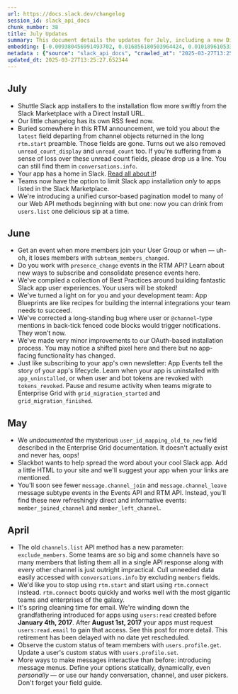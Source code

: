 ```yaml
---
url: https://docs.slack.dev/changelog
session_id: slack_api_docs
chunk_number: 38
title: July Updates
summary: This document details the updates for July, including a new Direct Install URL for Slack app installers, an RSS feed for the changelog, the removal of certain fields from channel objects in the RTM API, and new limitations for app installations in teams. It also mentions the introduction of a unified cursor-based pagination model for Web API methods.
embedding: [-0.009380456991493702, 0.016856180503964424, 0.010189610533416271, 0.0034926091320812702, 0.022212348878383636, -0.014357111416757107, -0.021052323281764984, 0.01614011451601982, -0.03537363186478615, 0.015094658359885216, -0.004496890585869551, 0.0004873720172327012, -0.014722304418683052, 0.04356541857123375, 0.0073754736222326756, 0.03998509421944618, -0.07183568179607391, -0.003784405766054988, -0.07825163006782532, 0.06014949455857277, 0.06152433902025223, 0.01158593874424696, 0.039870522916316986, 0.08094403147697449, -0.024861790239810944, 0.0250193253159523, -0.02560649812221527, 0.03059031441807747, -0.03901124373078346, -0.023988191038370132, 0.028212977573275566, -0.019305123016238213, -0.010519000701606274, 0.031105881556868553, 0.03926902636885643, -0.048520591109991074, 0.041531793773174286, 0.032108373939991, 0.03949816897511482, -0.02511957474052906, -0.017772743478417397, 0.008635749109089375, 0.0036322418600320816, 0.02556353434920311, -0.04325035214424133, 0.01363388542085886, -0.028427796438336372, -0.0071463328786194324, -0.009724168106913567, -0.003580327145755291, -0.03491535037755966, -0.03414199873805046, -0.01770113781094551, 0.02970239333808422, -0.048262808471918106, -0.04468248039484024, -0.0063873035833239555, -0.02191160060465336, -0.03225158527493477, -0.019090304151177406, -0.020221687853336334, 0.0015449110651388764, -0.012552626430988312, -0.031736019998788834, -0.02854236774146557, -0.00933749321848154, -0.031535521149635315, 0.03706354647874832, 0.02595021016895771, -0.0044610872864723206, 0.05482196807861328, 0.005191474221646786, -0.036175623536109924, -0.02438918873667717, -0.005406294018030167, -0.0385243184864521, -0.009251564741134644, 0.07584565132856369, -0.01741471141576767, -0.007883880287408829, -0.006201126612722874, 0.009860220365226269, -0.04525533318519592, -0.022670630365610123, -0.07378338277339935, -0.0031292058993130922, -0.010332823731005192, -0.022856807336211205, -0.005517283920198679, 0.049580369144678116, -0.005957663990557194, -0.03669119253754616, -0.02151060476899147, -0.011643223464488983, 0.04920801520347595, -0.028227297589182854, -0.006376562640070915, 0.004661585669964552, -0.012989426963031292, 0.05725659057497978, 0.049007516354322433, -0.06490416824817657, -0.06352932006120682, -0.05066878721117973, 0.04313578084111214, -0.017973242327570915, 0.045283976942300797, 0.02453240007162094, 0.01639789715409279, -0.05321798101067543, -0.11777843534946442, -0.011707669124007225, -0.010826908983290195, -0.016856180503964424, -0.0029537698719650507, 0.0068312641233205795, 0.03692033141851425, -0.013476351276040077, 0.0254060011357069, -0.05152806639671326, -0.04067251458764076, -0.03374100103974342, 0.004339356441050768, 0.025821318849921227, 0.04044337570667267, -0.043679989874362946, 0.01502305269241333, 0.005313205532729626, -0.04932258650660515, -0.004317874554544687, 0.030905382707715034, 0.022183706983923912, 0.06037863343954086, -0.07567378878593445, -0.008850568905472755, -0.004557756241410971, -0.06003492325544357, -0.0031847008503973484, -0.02355855144560337, -0.014135131612420082, 0.01581072434782982, -0.055681247264146805, -0.008084378205239773, -0.016469504684209824, -0.011550134979188442, -0.028900399804115295, -0.012259040027856827, -0.019648835062980652, -0.008693033829331398, -0.01780138537287712, -0.040958940982818604, 0.015037373639643192, -0.03311086446046829, 0.024460794404149055, -0.008284877054393291, -0.04135993868112564, 0.04087301343679428, 0.08398015052080154, -7.630571781191975e-05, -0.0287858285009861, -0.023186197504401207, 0.012094344943761826, -0.05376219004392624, -0.00890069268643856, -0.03961273655295372, -0.026666276156902313, 0.03537363186478615, -0.02278520166873932, -0.07939733564853668, -0.017056677490472794, -0.02854236774146557, -0.04975222423672676, -0.013419065624475479, 0.011578777804970741, 0.01485119666904211, -0.0002667343651410192, -0.013798580504953861, -0.022355562075972557, -0.03637612238526344, 0.02931571751832962, -0.004035028629004955, 0.002207271521911025, -0.06238361820578575, -0.04531262069940567, -0.03723540157079697, -0.023386696353554726, -0.03477213531732559, 0.0008189998334273696, -0.014364272356033325, -0.016985071823000908, 0.004410963039845228, 0.020608361810445786, 0.018130775541067123, 0.026379849761724472, -0.011593098752200603, -0.015925293788313866, 0.021839994937181473, -0.024417830631136894, 0.04545583203434944, -0.018617700785398483, 0.013261531479656696, 0.024475116282701492, 0.043049853295087814, -0.019290803000330925, 0.012287682853639126, -0.008012771606445312, 0.0184315238147974, 0.046028684824705124, -0.05957664176821709, 0.0008301883353851736, 0.04525533318519592, -0.02327212505042553, -0.02605045959353447, 0.03494399040937424, -0.014092166908085346, 0.016999393701553345, -0.029731035232543945, 0.013447708450257778, -0.04657289385795593, 0.01585368812084198, -0.02497636154294014, 0.05152806639671326, 0.0385243184864521, -0.04857787862420082, 0.005313205532729626, 0.026809489354491234, 0.039383597671985626, -0.03892531618475914, 0.009058227762579918, 0.0484919510781765, 0.02155356854200363, 0.004163920413702726, -0.010540482588112354, -0.04677339270710945, 0.018717950209975243, -0.03545955941081047, 0.006190385669469833, -0.024890433996915817, 0.009731329046189785, 0.019376730546355247, 0.017185570672154427, 0.020594041794538498, -0.020350579172372818, 0.0345429964363575, 0.028427796438336372, 0.023544231429696083, -0.01619740016758442, -0.040128305554389954, 0.06679458171129227, 0.04468248039484024, 0.07945461571216583, 0.012072863057255745, 0.007243001833558083, -0.0020318354945629835, 0.0064803920686244965, -0.03829517960548401, 0.006577060557901859, 0.027940873056650162, 0.0032061829697340727, 0.011249387636780739, 0.01863202266395092, -0.014278343878686428, -0.051785849034786224, 0.01243805605918169, 0.007346831262111664, 0.02025032974779606, 0.03394149988889694, 0.02082318253815174, -0.0135336359962821, 0.007912523113191128, 0.024561043828725815, 0.013003747910261154, 0.018488809466362, 0.017429031431674957, 0.01794459857046604, -0.021925922483205795, 0.004196143243461847, 0.022613344714045525, -0.018417201936244965, -0.005359749775379896, -0.0008279506000690162, 0.022756557911634445, 0.020866146311163902, -0.03225158527493477, 0.003691317280754447, 0.002497278153896332, 0.03185058757662773, 0.018904127180576324, 0.0030253762379288673, -0.005008877720683813, -0.01926215924322605, 0.07624664157629013, -0.01382722333073616, -0.017142605036497116, -0.004049350041896105, 0.06324289739131927, 0.04591411352157593, -0.02234124019742012, -0.012122987769544125, -0.010189610533416271, 0.03101995401084423, -0.03185058757662773, 0.003995644859969616, -0.032079730182886124, 0.047145746648311615, 0.05837365239858627, 0.012531144544482231, -0.03259529918432236, 0.0065412577241659164, -0.032308872789144516, -0.023329410701990128, 0.030418459326028824, -0.04966629669070244, -0.040958940982818604, -0.04789045453071594, 0.018302632495760918, 0.04565633088350296, 0.005685559473931789, -0.006974476855248213, 0.018918447196483612, -0.03588919714093208, -0.008728837594389915, -0.003243776271119714, 0.00680620176717639, 0.004862084053456783, -0.04866380617022514, 0.04766131192445755, -0.03482942283153534, 0.00567123806104064, -0.056024957448244095, 0.041044868528842926, -0.06118062883615494, -0.0009147735545411706, 0.036118339747190475, -0.02215506322681904, -0.007432758808135986, -0.0007075621397234499, 0.019133267924189568, 0.02781197987496853, 0.0534757636487484, 0.00556024769321084, -0.01341190468519926, -0.05559531971812248, -0.018717950209975243, 0.016627037897706032, 0.014335629530251026, -0.0035158812534064054, -0.0270672719925642, -0.0352017767727375, 0.06582073122262955, -0.03219430148601532, -0.005273821763694286, 0.024360544979572296, -0.022641988471150398, -0.005288143176585436, 0.004249848425388336, 0.039097171276807785, -0.02516253851354122, -0.019863653928041458, 0.0031524780206382275, -0.032509367913007736, -0.011063210666179657, 0.008456732146441936, -0.04648696631193161, 0.02049379236996174, 0.017242854461073875, -0.01634061336517334, -0.0024077699054032564, 0.010597768239676952, -0.014321308583021164, 0.03878210112452507, -0.048176880925893784, 0.03949816897511482, -0.032709866762161255, -0.030017461627721786, 0.05940478667616844, 0.01863202266395092, 0.0030182157643139362, -0.004153179470449686, 0.04866380617022514, 0.02238420397043228, 0.0018402880523353815, -0.04410962760448456, 0.0007930424180813134, -0.006960155908018351, 0.007389795035123825, -0.02552057057619095, 0.0012155210133641958, -0.004507631529122591, 0.0360896959900856, 0.017844349145889282, -0.018273988738656044, 0.011478528380393982, -0.02337237447500229, 0.02448943629860878, 0.04178957641124725, -0.004146018531173468, -0.008428090251982212, 0.06725285947322845, -0.01048319786787033, 0.029086576774716377, -0.006620024796575308, -0.03683440387248993, -0.01731446199119091, -0.05049693211913109, 0.013476351276040077, 0.019963903352618217, 0.01019677147269249, -0.006988798268139362, 0.017429031431674957, 0.010554804466664791, 0.02560649812221527, 0.020479470491409302, -0.01470798347145319, 0.013254370540380478, -0.053246624767780304, 0.0296164657920599, 0.03408471494913101, 0.016269005835056305, 0.0641021728515625, -0.0028553109150379896, -0.07424166053533554, 0.03374100103974342, -0.027496911585330963, -0.03926902636885643, 0.029988819733262062, 0.03703490272164345, -0.04144586622714996, 0.05195770785212517, -0.06318560987710953, -0.042505644261837006, -0.012259040027856827, 0.047432173043489456, -0.018961412832140923, 0.011886686086654663, -0.009187119081616402, 0.005198634695261717, 0.020937751978635788, 0.01760088838636875, 0.013275852426886559, 0.040271516889333725, -0.009674043394625187, -0.002606478054076433, 0.01246669888496399, -0.049093443900346756, 0.011206423863768578, -0.03580326959490776, -0.04557040333747864, 0.035344988107681274, 0.019376730546355247, -0.030504386872053146, -0.006784719880670309, 0.00790536217391491, -0.0071534933522343636, -0.056168172508478165, -0.005191474221646786, -0.006723854225128889, -0.028613973408937454, 0.03316814824938774, -0.014650697819888592, -0.0055316053330898285, 0.03460028022527695, -0.009523670189082623, 0.026952702552080154, 0.011034567840397358, -0.011249387636780739, 0.013125479221343994, 0.03551684319972992, 0.021639496088027954, 0.00437873974442482, 0.06702372431755066, 0.006330018397420645, -0.020350579172372818, 0.016942108049988747, -0.036605264991521835, -0.02649441920220852, 0.013569439761340618, 0.026122065261006355, 0.059977639466524124, 0.021481962874531746, 0.03634747862815857, 0.03059031441807747, -0.010604928247630596, 0.023501265794038773, 0.0032759993337094784, -0.031105881556868553, -0.01373413484543562, 0.0023021502420306206, -0.03677712008357048, 0.04032880440354347, -0.0296164657920599, 0.019133267924189568, -0.007862398400902748, -0.016770251095294952, 0.004826280754059553, -0.006272733211517334, 0.009280207566916943, -0.03823789209127426, 0.012051381170749664, -0.019133267924189568, -0.02400251291692257, -0.05722794681787491, -0.00812018197029829, 0.038409747183322906, 0.036662548780441284, 0.02448943629860878, -0.01990661770105362, -0.022813843563199043, -0.009029584936797619, 0.0027765436097979546, -0.004736772738397121, -0.010103682987391949, 0.03935495391488075, 0.026752203702926636, 0.007697703316807747, 0.03144959360361099, -0.01984933391213417, 0.01775842159986496, 0.008113021031022072, 0.02653738483786583, -0.014328468590974808, 0.008299198001623154, -0.002565304283052683, -0.0027353698387742043, 0.00684200506657362, 0.015381084755063057, -0.0345429964363575, -0.048606518656015396, -0.007848076522350311, 0.0184315238147974, 0.007840916514396667, -0.008091539144515991, 0.04259157180786133, 0.006143841426819563, -0.026265278458595276, 0.032853081822395325, -0.03600376844406128, -0.041531793773174286, -0.022527417168021202, -0.009459223598241806, -0.013504993170499802, 0.020135758444666862, 0.015681833028793335, 0.014571931213140488, -0.03228022903203964, -0.012645714916288853, -0.024890433996915817, 0.020264651626348495, 0.004278490785509348, -6.92569519742392e-05, 0.03769368305802345, -0.010898515582084656, 0.039240382611751556, -0.02234124019742012, 0.024947719648480415, -0.0362042672932148, -0.0022914092987775803, -0.008377965539693832, 0.01901869662106037, 0.00012900365982204676, -0.002192950341850519, -0.01790163479745388, 0.0029501894023269415, 0.01107753161340952, -0.00826339516788721, 0.023085948079824448, 0.008943657390773296, 0.02418868988752365, -0.02692405879497528, 0.003267048392444849, 0.022985700517892838, 0.01950562186539173, -0.016025543212890625, -0.0007720080320723355, 0.018059169873595238, -0.047203030437231064, 0.0110990134999156, -7.222191197797656e-05, -0.013347459025681019, 0.016712967306375504, -0.025620820000767708, -0.05293155461549759, -0.004529113881289959, 0.05233006179332733, -0.07034626603126526, -0.03752182796597481, -0.031105881556868553, -0.030017461627721786, -0.009222922846674919, 0.004468248225748539, -0.015080337412655354, -0.003988484386354685, 0.007311027962714434, 0.0181021336466074, 0.010010594502091408, 0.0036286613903939724, -0.010182450525462627, -0.010991604067385197, 0.0003723539994098246, -0.004253428429365158, -0.000725463789422065, -0.020078474655747414, -0.027253448963165283, -0.004496890585869551, -0.005205795634537935, 0.04376591742038727, 0.005857415031641722, -0.033340007066726685, -0.024847470223903656, -0.019877975806593895, 0.02331508882343769, 0.01990661770105362, -0.000821237510535866, -0.04972358047962189, -0.02570674754679203, 0.045684974640607834, -0.005979146342724562, -0.0069852182641625404, 0.019376730546355247, 0.007490043994039297, -0.05098385736346245, -0.018488809466362, 0.007898201234638691, -0.007439919747412205, 0.008499696850776672, 0.0386388897895813, 0.003941940143704414, -0.06851314008235931, 0.029244111850857735, -0.001996032427996397, 0.019820690155029297, -0.005936182104051113, 0.03723540157079697, -0.018316952511668205, -0.005023198667913675, -0.010655052959918976, 0.0295591801404953, 0.0019315864192321897, 0.03362642973661423, -0.032853081822395325, 0.028470760211348534, -0.003660884452983737, 0.007561650592833757, 0.006351500283926725, 0.0039168777875602245, -0.041846863925457, 0.005456418264657259, -0.0180448479950428, 0.009380456991493702, 0.005223697051405907, -0.025348715484142303, -0.03818060830235481, 0.05032507702708244, 0.02341533824801445, 0.026136387139558792, -0.013218567706644535, -0.0032688386272639036, -0.0073754736222326756, -0.02214074321091175, 0.03024660237133503, -0.005495802033692598, 0.03379828855395317, 0.0020855404436588287, 0.02975967898964882, -0.011428403668105602, 0.006340759340673685, -0.013476351276040077, 0.007490043994039297, 0.009545152075588703, 0.009960469789803028, -0.02625095844268799, 0.013691171072423458, 0.046114612370729446, -0.0010347145143896341, 0.020264651626348495, -0.007969807833433151, 0.0034782877191901207, -0.021882958710193634, -0.003777245059609413, 0.02102367952466011, -0.028613973408937454, -0.0019763405434787273, -0.05760030075907707, -0.004994556307792664, 0.01053332258015871, 0.0057249427773058414, 0.014292665757238865, 0.035831913352012634, 0.015008730813860893, -0.00332433357834816, 0.005628274288028479, 0.008184627629816532, 0.006981637794524431, -0.022498775273561478, -0.009573794901371002, 0.029444608837366104, -0.0010275538079440594, 0.011134817264974117, 0.014428718015551567, -0.05296019837260246, 0.03511584922671318, 0.01467934064567089, -0.008406607434153557, -0.0015028422931209207, -0.02209777943789959, -0.005764326546341181, -0.008886371739208698, -0.023959549143910408, 0.03961273655295372, -0.029587822034955025, 0.015624547377228737, 0.009659722447395325, -0.0045541757717728615, 0.021539246663451195, -0.015051694586873055, 0.010690856724977493, -0.01009652204811573, 0.008800444193184376, -0.016269005835056305, -0.006086555775254965, 0.0021786289289593697, -0.011206423863768578, -0.03537363186478615, -0.003809467889368534, 0.030704883858561516, -0.01966315694153309, -0.00044776464346796274, 0.025062289088964462, -0.018660664558410645, -0.004844182636588812, 0.005137769505381584, 0.027382342144846916, 0.031392306089401245, -0.027353698387742043, -0.004983815364539623, 0.029731035232543945, -0.04135993868112564, 0.00929452944546938, -0.02029329352080822, 0.0033493959344923496, -0.002490117447450757, 0.00019624667766038328, 0.03359778970479965, 0.01941969431936741, 0.003635822096839547, 0.0034299532417207956, -0.007568811532109976, 0.015151944011449814, -0.04591411352157593, 0.04382320120930672, 0.017328782007098198, 0.014486003667116165, -0.015066016465425491, 0.014349950477480888, -0.005044681020081043, 0.02888607792556286, -0.011600259691476822, -0.014034882187843323, -0.006448168773204088, 0.05562395974993706, 0.007389795035123825, 0.037006258964538574, -0.010970122180879116, 0.024074118584394455, 0.0018671405268833041, -0.025964532047510147, -0.04050065949559212, -0.04840601980686188, -0.01917623169720173, 0.01921919547021389, -0.00011479423847049475, -0.01026837807148695, -0.00931601133197546, -0.017228534445166588, 0.012552626430988312, -0.027382342144846916, -0.05957664176821709, -0.0019441175973042846, 0.03634747862815857, -0.02576403319835663, -0.007461401633918285, 0.0135622788220644, -0.007740667089819908, 0.012029899284243584, -0.003138156607747078, -0.03594648465514183, 0.0025438223965466022, -0.052272774279117584, -0.03179330378770828, -0.016412219032645226, -0.049580369144678116, -0.019305123016238213, 0.0003936121938750148, 0.010153807699680328, -0.0156102254986763, 0.008284877054393291, 0.016412219032645226, -0.09257293492555618, -0.010962961241602898, 0.0054098740220069885, -0.003236615564674139, 0.019963903352618217, 0.009230082854628563, 0.004088733345270157, 0.04093029722571373, 0.029258431866765022, -0.0296164657920599, 0.034800779074430466, -0.02191160060465336, -0.007418437860906124, -0.019935261458158493, 0.013161282055079937, -0.008113021031022072, 0.007454240694642067, 0.03892531618475914, 0.026995666325092316, 0.0035105107817798853, -0.016956428065896034, 0.020307615399360657, 0.013275852426886559, 0.03606105223298073, 0.006773978937417269, -0.0017847929848358035, 0.015066016465425491, 0.012158790603280067, 0.04989543929696083, -0.0291152186691761, 0.010912836529314518, 0.03720675781369209, -0.05164263769984245, -0.024704257026314735, -0.038810744881629944, 0.032652582973241806, -0.002878583036363125, -0.011793597601354122, -0.020379221066832542, -0.008778962306678295, 0.02590724639594555, -0.023042984306812286, 0.0254632867872715, -0.01463637687265873, 0.015839366242289543, 0.0176581721752882, -0.004493310581892729, -0.01936240866780281, -0.013433387503027916, 0.028327547013759613, 0.01751495897769928, 0.020350579172372818, 0.005961244460195303, 0.021281464025378227, -0.00559963146224618, -0.02019304409623146, -0.02736802026629448, -0.015552940778434277, 0.014600574038922787, -0.012373610399663448, 0.06782571226358414, 0.011578777804970741, 0.0005746425013057888, -0.014894160442054272, 0.015352441929280758, 0.019892297685146332, -0.0027496912516653538, -0.00890069268643856, -0.0088577289134264, 0.013977596536278725, -0.010053558275103569, 0.036118339747190475, 0.0011510751210153103, 0.009853060357272625, 0.025234144181013107, 0.0012280521914362907, 0.017529280856251717, -0.010297020897269249, 0.013354619964957237, -0.0492652989923954, 0.02327212505042553, -0.022226670756936073, 0.02688109502196312, 0.024818826466798782, -0.012001256458461285, 0.0011143768206238747, -0.013240049593150616, -0.000747840793337673, 0.028327547013759613, -0.018316952511668205, 0.039727307856082916, 0.012373610399663448, 0.001402593101374805, -0.008635749109089375, -0.012180272489786148, -0.0015851898351684213, -0.010970122180879116, 0.01917623169720173, 0.035831913352012634, -0.002126714214682579, 0.01245953794568777, 0.03918309882283211, -0.0028606813866645098, -0.03858160600066185, -0.012760285288095474, 0.00672027375549078, 0.02824161946773529, 0.005273821763694286, -0.003123835427686572, 0.015409727580845356, 0.02477586269378662, -0.012602751143276691, 0.019648835062980652, 0.03460028022527695, -0.036805763840675354, 0.004167500883340836, 0.01990661770105362, -0.004443185869604349, 0.025105252861976624, -0.010189610533416271, -0.01721421256661415, -0.0031703796703368425, -0.007869558408856392, 0.03468620777130127, 0.007969807833433151, 0.00694941496476531, 0.030905382707715034, -0.016999393701553345, 0.0050590019673109055, -0.0075974538922309875, 0.022455811500549316, 0.01629764959216118, -0.025792675092816353, 0.0435081347823143, -0.01901869662106037, 0.008091539144515991, 0.0336550734937191, -0.012402253225445747, -0.029931534081697464, 0.022942734882235527, -0.020522434264421463, 9.353604400530457e-05, -0.023200519382953644, 0.0067023723386228085, 0.007167814765125513, -0.015252193436026573, -0.03869617357850075, 0.012924980372190475, -0.023988191038370132, -0.004679487552493811, 0.034313853830099106, 0.0037020582240074873, -0.01721421256661415, 0.01595393754541874, -0.015252193436026573, 0.03422792628407478, -0.010082201100885868, -0.034514352679252625, -0.05224413052201271, -0.0115143321454525, 0.001238793134689331, 0.030217960476875305, -0.0020085633732378483, -0.01112049538642168, -0.007278804667294025, -0.013397583737969398, -0.030017461627721786, 0.009717007167637348, -0.024618329480290413, 0.02574971131980419, 0.013433387503027916, 0.04932258650660515, 0.03385557234287262, 0.01956290751695633, 0.00873599760234356, 0.02287112921476364, 0.012717321515083313, 0.013125479221343994, 0.02096639573574066, 0.018560415133833885, -0.020379221066832542, 0.0205367561429739, -0.008392286486923695, 0.026322564110159874, 0.0019566486589610577, -0.0023522749543190002, -0.013304495252668858, 0.027826301753520966, -0.011965452693402767, 0.013504993170499802, 0.00807005725800991, 0.0328817218542099, 0.011736311949789524, 0.03262393921613693, -0.03869617357850075, -0.024088440462946892, 0.0005397343193180859, -0.026064781472086906, -0.017586566507816315, 0.022470133379101753, 0.026279600337147713, 0.011399760842323303, 0.002329002832993865, -0.0023576454259455204, 0.006161742843687534, 0.01970612071454525, -0.01901869662106037, 0.012617072090506554, 0.023014342412352562, -0.0010302391601726413, 0.012409413233399391, 0.014722304418683052, 0.026551704853773117, -0.025792675092816353, -0.003458595834672451, 0.008678712882101536, -0.017872992902994156, -0.042076002806425095, 0.006222608499228954, -0.007919683121144772, -0.027382342144846916, -0.016899144276976585, -0.007157073821872473, -0.01002491544932127, 0.014335629530251026, 0.02931571751832962, -0.04829145222902298, -0.03460028022527695, -0.016269005835056305, 0.015237871557474136, 0.004274910315871239, 0.001202989835292101, -0.0370921865105629, 0.003297481220215559, 0.035344988107681274, -0.01648382656276226, 0.010690856724977493, -0.010232574306428432, 0.011063210666179657, 0.021768389269709587, -0.005857415031641722, 0.017572244629263878, -0.004532693885266781, -0.0493798702955246, -0.013068193569779396, 0.034027427434921265, 0.03196515887975693, 0.02584996074438095, -0.0006560949259437621, -0.0029752517584711313, 0.0012119406601414084, 0.026179350912570953, -0.005284562706947327, 0.00043165317038074136, 0.006190385669469833, 0.01282473187893629, 0.01907598227262497, 0.021925922483205795, 0.022570380941033363, -0.002502648625522852, -0.027883587405085564, 0.040271516889333725, 0.009802935644984245, -0.024303259328007698, -0.03554548695683479, -0.0008776276954449713, -0.011285190470516682, 0.005424195434898138, 0.019519943743944168, 0.004600720480084419, -0.030762169510126114, 0.04889294505119324, 0.015366763807833195, 0.037149474024772644, -0.020651325583457947, -0.018417201936244965, -0.02428893931210041, -0.0026959863025695086, -0.005116287153214216, 0.00819178856909275, 0.009967630729079247, -0.028270263224840164, -0.001183298067189753, 0.0201500803232193, 0.010511839762330055, -0.018889805302023888, 0.013125479221343994, -0.028613973408937454, 0.017300140112638474, -0.04640103876590729, 0.04591411352157593, 0.03073352761566639, -0.01460773404687643, -0.03038981556892395, -0.007912523113191128, -0.030647600069642067, -0.019620191305875778, -0.004948012065142393, 0.002928707515820861, 0.009151316247880459, -0.0014500324614346027, -0.013347459025681019, 0.010433073155581951, -0.0044217039830982685, 0.012273360975086689, -0.002939448459073901, 0.010297020897269249, -0.0011206424096599221, 0.02458968572318554, 0.021009359508752823, -0.01707099936902523, 0.027396662160754204, 0.03502991795539856, 0.027539875358343124, -0.015982579439878464, -0.002427461789920926, -0.0328817218542099, 0.013841544277966022, 0.0016603766707703471, -0.010089362040162086, 0.008750319480895996, 0.04001373425126076, 0.019777726382017136, 0.027883587405085564, 0.016412219032645226, 0.007654739078134298, -0.0023379535414278507, 0.0250193253159523, -0.0012164161307737231, -0.006086555775254965, -0.016670003533363342, -0.02633688598871231, -0.020622683688998222, 0.027239128947257996, -0.05149942263960838, 0.0016630619065836072, -0.02410276234149933, 0.008206109516322613, 0.022527417168021202, -0.008965139277279377, -0.00912267342209816, -0.008270555175840855, -0.03422792628407478, 0.011750632897019386, 0.035001277923583984, -0.023014342412352562, 0.019476979970932007, 0.024374866858124733, -0.02067996934056282, 0.007396955508738756, 0.08512585610151291, -0.010726659558713436, -0.003580327145755291, 0.02838483266532421, 0.007447080221027136, 0.013726973906159401, -0.014428718015551567, 0.035774629563093185, -0.003580327145755291, -0.028800150379538536, -0.016211720183491707, 0.02224099077284336, 0.01241657417267561, 0.021052323281764984, -0.0014375012833625078, -0.014285504817962646, -0.014471681788563728, 0.050124578177928925, 0.016569754108786583, -0.00014522702258545905, 0.03408471494913101, 0.038810744881629944, 0.005889637861400843, 0.009745649993419647, 0.00046186218969523907, -0.025005003437399864, 0.04299256578087807, -0.019434014335274696, 0.025047967210412025, 0.007991289719939232, -0.009301689453423023, -0.030160674825310707, 0.015123301185667515, 0.026752203702926636, -0.026795167475938797, -0.009287368506193161, 0.01007504016160965, -0.002645861590281129, 0.02629392221570015, -0.016598396003246307, 0.004113795701414347, -0.030017461627721786, 0.004217625129967928, 0.00234690448269248, -0.021983208134770393, 0.003107723779976368, -0.019104626029729843, -0.04889294505119324, -0.012151629664003849, -0.02570674754679203, -0.013712652958929539, 0.021152572706341743, 0.024231653660535812, -0.00873599760234356, -0.005094805266708136, -0.019233517348766327, 0.027769016101956367, 0.031249094754457474, -0.01639789715409279, 0.0016594815533608198, -0.029330039396882057, 0.04462519660592079, 0.0027586419600993395, 0.009208600968122482, -0.017056677490472794, 0.001978130778297782, 0.01119210198521614, -0.02935868129134178, -0.008213270455598831, 0.001584294717758894, 0.015595904551446438, 0.007490043994039297, 0.01692778617143631, 0.02600749582052231, -0.000250399112701416, -0.0012960784370079637, -0.017042357474565506, -0.004733192268759012, 0.027081593871116638, 0.010841229930520058, -0.004944431595504284, 0.009058227762579918, 0.006981637794524431, 0.013984757475554943, -0.06931512802839279, 0.009666883386671543, 0.0010830488754436374, -0.013404744677245617, -0.014199577271938324, -0.016856180503964424, -0.0029000649228692055, -0.004006385803222656, 0.04998136684298515, 0.028399154543876648, 0.024890433996915817, 0.00569630041718483, -0.021524926647543907, 0.022770879790186882, -0.008113021031022072, -0.001032029278576374, 0.0061689033173024654, 0.012201754376292229, 0.0061653233133256435, -0.0010132325114682317, -0.0014321308117359877, 0.009437741711735725, -0.042076002806425095, 0.0010776784038171172, 0.01255978737026453, 0.022312598302960396, -0.04986679553985596, 0.0062584117986261845, 0.007239421363919973, 0.019247837364673615, 0.012882016599178314, 0.0022484452929347754, -0.011636062525212765, -0.011542974039912224, -0.014106488786637783, -0.04482569545507431, 0.01571047492325306, 0.0005075113731436431, -0.0032061829697340727, 0.012502501718699932, -0.026852453127503395, -0.013325977139174938, 0.012273360975086689, -0.019677476957440376, -0.005395553074777126, 0.01735742576420307, -0.019720440730452538, -0.002477586269378662, 0.017629530280828476, -0.02088046818971634, -0.006151001900434494, 0.015495655126869678, 0.01999254710972309, -0.026265278458595276, -0.02307162806391716, 0.009788613766431808, -0.054993823170661926, 0.023844977840781212, 0.003827369539067149, 0.023486945778131485, -0.013189924880862236, -0.014550449326634407, -0.003995644859969616, -0.013068193569779396, -0.019333766773343086, -0.05327526479959488, -0.03322543576359749, -0.005545926745980978, 0.026608990505337715, 0.009609597735106945, 0.03190787509083748, -0.04531262069940567, 0.012924980372190475, -0.06633629649877548, 0.008084378205239773, -0.02189728058874607, -0.013519315049052238, -0.026122065261006355, -0.0025993173476308584, -0.022713594138622284, 0.025448964908719063, -0.009330332279205322, 0.004854923579841852, 0.006151001900434494, 0.007869558408856392, 0.020364901050925255, -0.01648382656276226, -0.003070130478590727, -0.04347949102520943, 0.022985700517892838, 0.024074118584394455, -0.0009845899185165763, -0.006952994968742132, -0.013519315049052238, -0.020107116550207138, 0.0065484181977808475, -0.02996017597615719, -0.011994095519185066, 0.010139485821127892, 0.004478989169001579, 0.026551704853773117, 0.0032652581576257944, -0.005868155974894762, -0.012867695651948452, -0.007633257191628218, 0.05327526479959488, 0.007432758808135986, 0.029530538246035576, 0.0023325830698013306, 0.00672027375549078, 0.04780452698469162, 0.007962646894156933, 0.021252822130918503, -0.0016505307285115123, 0.024174368008971214, 0.018159419298171997, -0.012144469656050205, -0.009645401500165462, -0.047432173043489456, -0.011836561374366283, 0.013419065624475479, 0.021768389269709587, -0.003222294384613633, -0.0033565566409379244, -0.03385557234287262, 0.011320994235575199, -0.04820552468299866, 0.030962668359279633, 0.005345428362488747, 0.01867498643696308, 0.017787065356969833, 0.002756851725280285, -0.008535499684512615, 0.024747220799326897, 0.008564142510294914, -0.040271516889333725, -0.03018931671977043, 0.006849165540188551, 0.006655828095972538, -0.03176466003060341, 0.038753461092710495, 0.03471485152840614, 0.007285965606570244, -0.014622055925428867, -0.0037951467093080282, -0.0044539268128573895, 0.042706139385700226, -0.01678457297384739, -0.01735742576420307, 0.020164402201771736, 0.008127341978251934, 0.004697388969361782, -0.002848150208592415, -0.015524297952651978, 0.0007894621230661869, -0.026551704853773117, 0.002325422363355756, -0.010175289586186409, -0.004883565939962864, 0.029931534081697464, -0.013311656191945076, 0.010254056192934513, 0.03351186215877533, -0.03614698350429535, -0.0014034882187843323, 0.013182763941586018, 0.05264512822031975, -0.009559473022818565, 0.03574598580598831, -0.0328817218542099, -0.016913464292883873, -0.018488809466362, 0.003247356740757823, -0.006215447559952736, 0.0395268090069294, -0.013025229796767235, -0.011721991002559662, -0.010304180905222893, 0.020995037630200386, 0.014299825765192509, -0.01800188422203064, 0.02892904169857502, 0.030618956312537193, -0.02550625056028366, -0.007540168706327677, 0.02844211831688881, -0.025835640728473663, 0.02941596694290638, 0.005238018464297056, 0.010891354642808437, -0.0016379996668547392, 0.0012083604233339429, 0.008155984804034233, -0.006129520013928413, 0.012717321515083313, -0.02317187748849392, -0.019305123016238213, 0.003403100883588195, -0.01361240353435278, -0.019376730546355247, 0.007747827563434839, 0.01361240353435278, -0.009709847159683704, -0.0030038943514227867, 0.017815707251429558, 0.006125939544290304, 0.02345830202102661, 0.008750319480895996, -0.011013085953891277, -0.02497636154294014, 0.020508112385869026, 0.0025241305120289326, -0.01654111035168171, -0.0033887794706970453, -0.01245953794568777, -0.0028123469091951847, -0.007840916514396667, -0.010189610533416271, 0.007192877121269703, 0.002545612631365657, 0.007611775305122137, 0.03594648465514183, -0.008206109516322613, 0.016813214868307114, -0.02025032974779606, -0.012015577405691147, 0.025534892454743385, 0.0275112334638834, 0.014314147643744946, 0.004589979071170092, -0.007411276921629906, 0.0027837043162435293, 0.033683717250823975, 0.00010595530329737812, -0.01682753674685955, 0.021353069692850113, 0.02433190308511257, 0.005091225262731314, 0.0352017767727375, 0.006498293485492468, -0.022212348878383636, 0.03883938863873482, -0.01373413484543562, -0.011736311949789524, 0.01648382656276226, -0.019877975806593895, 0.02862829528748989, 0.036318838596343994, 0.007683381903916597, -0.02438918873667717, 0.0012423734879121184, -0.01451464556157589, 0.01741471141576767, 0.02228395640850067, 0.019534263759851456, -0.022183706983923912, -0.040214233100414276, 0.0002857548533938825, -0.0008145244210027158, -0.008420929312705994, -0.010604928247630596, 0.029988819733262062, 0.024761542677879333, 0.001935166772454977, 0.0394122414290905, -0.03316814824938774, 0.001440186519175768, 0.01664135977625847, 0.0033941499423235655, -0.007790791802108288, 0.014457360841333866, 0.002568884752690792, 0.004507631529122591, -0.021625176072120667, 0.0295591801404953, 0.008342161774635315, -0.0010794686386361718, 0.002792655024677515, -0.00693867402151227, 0.012967944145202637, -0.014328468590974808, 0.0038667533081024885, 0.019577227532863617, 0.006100877188146114, 0.01139260083436966, 0.0037808252964168787, 0.01102740690112114, -0.07785063236951828, 0.023916585370898247, -0.030132032930850983, -0.002849940210580826, -0.0271245576441288, -0.028399154543876648, -0.007754988502711058, 0.029301395639777184, -0.009996273554861546, 0.024561043828725815, 0.01634061336517334, 0.015309478156268597, 0.013812901452183723, 0.017386067658662796, -0.02287112921476364, -0.03505856171250343, 0.023028664290905, 0.01370549201965332]
metadata : {"source": "slack_api_docs", "crawled_at": "2025-03-27T13:25:25.805635", "url_path": "/changelog", "chunk_size": 4345}
updated_dt: 2025-03-27T13:25:27.652344
---
```

## July[​](https://docs.slack.dev/changelog#july "Direct link to July")
  * Shuttle Slack app installers to the installation flow more swiftly from the Slack Marketplace with a Direct Install URL.
  * Our little changelog has its own RSS feed now.
  * Buried somewhere in this RTM announcement, we told you about the `latest` field departing from channel objects returned in the long `rtm.start` preamble. Those fields are gone. Turns out we also removed `unread_count_display` and `unread_count` too. If you're suffering from a sense of loss over these unread count fields, please drop us a line. You can still find them in `conversations.info`.
  * Your app has a home in Slack. [Read all about it](https://medium.com/slack-developer-blog/giving-apps-a-new-home-in-slack-daa2ba3a75ed)!
  * Teams now have the option to limit Slack app installation _only_ to apps listed in the Slack Marketplace.
  * We're introducing a unified cursor-based pagination model to many of our Web API methods beginning with but one: now you can drink from `users.list` one delicious sip at a time.


## June[​](https://docs.slack.dev/changelog#june "Direct link to June")
  * Get an event when more members join your User Group or when — uh-oh, it loses members with `subteam_members_changed`.
  * Do you work with `presence_change` events in the RTM API? Learn about new ways to subscribe and consolidate presence events here.
  * We've compiled a collection of Best Practices around building fantastic Slack app user experiences. Your users will be stoked!
  * We've turned a light on for you and your development team: App Blueprints are like recipes for building the internal integrations your team needs to succeed.
  * We've corrected a long-standing bug where user or `@channel`-type mentions in back-tick fenced code blocks would trigger notifications. They won't now.
  * We've made very minor improvements to our OAuth-based installation process. You may notice a shifted pixel here and there but no app-facing functionality has changed.
  * Just like subscribing to your app's own newsletter: App Events tell the story of your app's lifecycle. Learn when your app is uninstalled with `app_uninstalled`, or when user and bot tokens are revoked with `tokens_revoked`. Pause and resume activity when teams migrate to Enterprise Grid with `grid_migration_started` and `grid_migration_finished`.


## May[​](https://docs.slack.dev/changelog#may "Direct link to May")
  * We _undocumented_ the mysterious `user_id_mapping_old_to_new` field described in the Enterprise Grid documentation. It doesn't actually exist and never has, oops!
  * Slackbot wants to help spread the word about your cool Slack app. Add a little HTML to your site and we'll suggest your app when your links are mentioned.
  * You'll soon see fewer `message.channel_join` and `message.channel_leave` message subtype events in the Events API and RTM API. Instead, you'll find these new refreshingly direct and informative events: `member_joined_channel` and `member_left_channel`.


## April[​](https://docs.slack.dev/changelog#april "Direct link to April")
  * The old `channels.list` API method has a new parameter: `exclude_members`. Some teams are so big and some channels have so many members that listing them all in a single API response along with every other channel is just outright impractical. Cull unneeded data easily accessed with `conversations.info` by excluding `members` fields.
  * We'd like you to stop using `rtm.start` and start using `rtm.connect` instead. `rtm.connect` boots quickly and works well with the most gigantic teams and enterprises of the galaxy.
  * It's spring cleaning time for email. We're winding down the grandfathering introduced for apps using `users:read` created before **January 4th, 2017**. After **August 1st, 2017** your apps must request `users:read.email` to gain that access. See this post for more detail. This retirement has been delayed with no date yet rescheduled.
  * Observe the custom status of team members with `users.profile.get`. Update a user's custom status with `users.profile.set`.
  * More ways to make messages interactive than before: introducing message menus. Define your options statically, dynamically, even _personally_ — or use our handy conversation, channel, and user pickers. Don't forget your field guide.